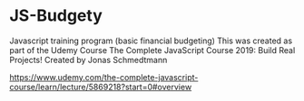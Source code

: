# JS-Budgety
Javascript training program (basic financial budgeting)
This was created as part of the Udemy Course
The Complete JavaScript Course 2019: Build Real Projects!
Created by Jonas Schmedtmann

 https://www.udemy.com/the-complete-javascript-course/learn/lecture/5869218?start=0#overview
